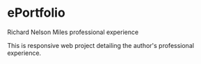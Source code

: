 # ePortfolio
Richard Nelson Miles professional experience

This is responsive web project detailing the author's professional experience.
